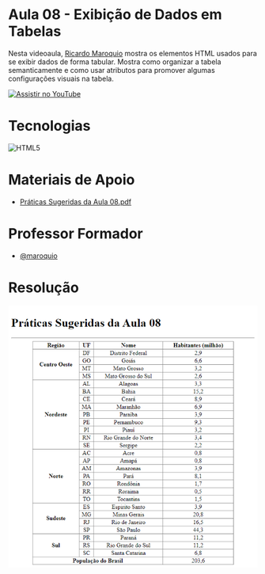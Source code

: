 
# Aula 08 - Exibição de Dados em Tabelas

Nesta videoaula, [Ricardo Maroquio](https://github.com/maroquio) mostra os elementos HTML usados para se exibir dados de forma tabular. Mostra como organizar a tabela semanticamente e como usar atributos para promover algumas configurações visuais na tabela.

[![Assistir no YouTube](https://img.youtube.com/vi/GRtZpmOY01c/maxresdefault.jpg)](https://youtu.be/GRtZpmOY01c)

# Tecnologias

![HTML5](https://img.shields.io/badge/HTML5-d84924?style=for-the-badge&logo=html5&logoColor=white)
# Materiais de Apoio

 - [Práticas Sugeridas da Aula 08.pdf](./Assets/Pr%C3%A1ticas%20Sugeridas%20da%20Aula%2008.pdf)
 
# Professor Formador

- [@maroquio](https://github.com/maroquio)


# Resolução

![Screenshot 1](Assets/resultado.png)
